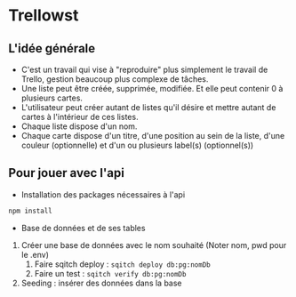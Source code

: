 # Trellowst

## L'idée générale

* C'est un travail qui vise à "reproduire" plus simplement le travail de Trello, gestion beaucoup plus complexe de tâches.
* Une liste peut être créée, supprimée, modifiée. Et elle peut contenir 0 à plusieurs cartes.
* L'utilisateur peut créer autant de listes qu'il désire et mettre autant de cartes à l'intérieur de ces listes.
* Chaque liste dispose d'un nom.
* Chaque carte dispose d'un titre, d'une position au sein de la liste, d'une couleur (optionnelle) et d'un ou plusieurs label(s) (optionnel(s))

## Pour jouer avec l'api

* Installation des packages nécessaires à l'api
```bash
npm install
```
* Base de données et de ses tables
1. Créer une base de données avec le nom souhaité (Noter nom, pwd pour le .env)
    1. Faire sqitch deploy : `sqitch deploy db:pg:nomDb`
    2. Faire un test : `sqitch verify db:pg:nomDb`
1. Seeding : insérer des données dans la base